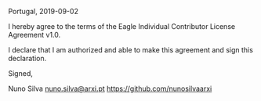 Portugal, 2019-09-02

I hereby agree to the terms of the Eagle Individual Contributor License Agreement v1.0.

I declare that I am authorized and able to make this agreement and sign this declaration.

Signed,

Nuno Silva nuno.silva@arxi.pt https://github.com/nunosilvaarxi
